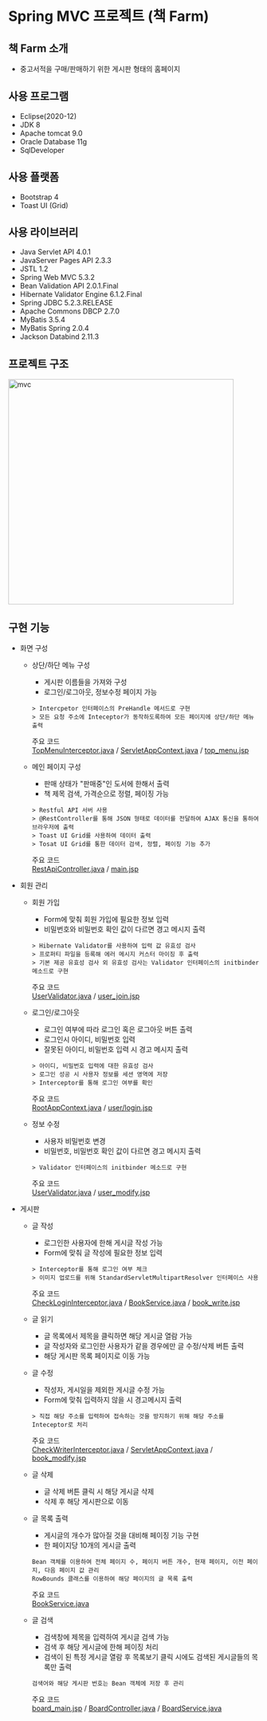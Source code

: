 # Spring MVC 프로젝트 (책 Farm)

## 책 Farm 소개
+ 중고서적을 구매/판매하기 위한 게시판 형태의 홈페이지

   
## 사용 프로그램
+ Eclipse(2020-12)
+ JDK 8
+ Apache tomcat 9.0
+ Oracle Database 11g
+ SqlDeveloper

   
## 사용 플랫폼
+ Bootstrap 4
+ Toast UI (Grid)

   
## 사용 라이브러리
+ Java Servlet API 4.0.1
+ JavaServer Pages API 2.3.3
+ JSTL 1.2
+ Spring Web MVC 5.3.2
+ Bean Validation API 2.0.1.Final
+ Hibernate Validator Engine 6.1.2.Final
+ Spring JDBC 5.2.3.RELEASE
+ Apache Commons DBCP 2.7.0
+ MyBatis 3.5.4
+ MyBatis Spring 2.0.4
+ Jackson Databind 2.11.3

   
## 프로젝트 구조
<img width="452" alt="mvc" src="https://user-images.githubusercontent.com/46749717/106530688-2647b000-6530-11eb-885c-4533ff575d50.PNG">

   
## 구현 기능
+ 화면 구성
  + 상단/하단 메뉴 구성
    + 게시판 이름들을 가져와 구성
    + 로그인/로그아웃, 정보수정 페이지 가능
    ```
    > Intercpetor 인터페이스의 PreHandle 메서드로 구현
    > 모든 요청 주소에 Inteceptor가 동작하도록하여 모든 페이지에 상단/하단 메뉴 출력
    ```
    주요 코드   
    [TopMenuInterceptor.java](https://github.com/hellu13/SpringMVCProject/blob/main/SpringProject/src/com/bookfarm/interceptor/TopMenuInterceptor.java) / [ServletAppContext.java](https://github.com/hellu13/SpringMVCProject/blob/main/SpringProject/src/com/bookfarm/config/ServletAppContext.java) / [top_menu.jsp](https://github.com/hellu13/SpringMVCProject/blob/main/SpringProject/WebContent/WEB-INF/views/include/top_menu.jsp)   
       
  + 메인 페이지 구성
    + 판매 상태가 "판매중"인 도서에 한해서 출력
    + 책 제목 검색, 가격순으로 정렬, 페이징 가능
    ```
    > Restful API 서버 사용
    > @RestController를 통해 JSON 형태로 데이터를 전달하여 AJAX 통신을 통하여 브라우저에 출력
    > Toast UI Grid를 사용하여 데이터 출력
    > Tosat UI Grid를 통한 데이터 검색, 정렬, 페이징 기능 추가
    ```
    주요 코드   
    [RestApiController.java](https://github.com/hellu13/SpringMVCProject/blob/main/SpringProject/src/com/bookfarm/controller/RestApiController.java) / [main.jsp](https://github.com/hellu13/SpringMVCProject/blob/main/SpringProject/WebContent/WEB-INF/views/main.jsp)   
  
     
+ 회원 관리
  + 회원 가입
    + Form에 맞춰 회원 가입에 필요한 정보 입력
    + 비밀번호와 비밀번호 확인 값이 다르면 경고 메시지 출력
    ```
    > Hibernate Validator를 사용하여 입력 값 유효성 검사
    > 프로퍼티 파일을 등록해 에러 메시지 커스터 마이징 후 출력
    > 기본 제공 유효성 검사 외 유효성 검사는 Validator 인터페이스의 initbinder 메소드로 구현
    ```
    주요 코드   
    [UserValidator.java](https://github.com/hellu13/SpringMVCProject/blob/main/SpringProject/src/com/bookfarm/validator/UserValidator.java) / [user_join.jsp](https://github.com/hellu13/SpringMVCProject/blob/main/SpringProject/WebContent/WEB-INF/views/user/join.jsp)      
    
  + 로그인/로그아웃
    + 로그인 여부에 따라 로그인 혹은 로그아웃 버튼 출력
    + 로그인시 아이디, 비밀번호 입력
    + 잘못된 아이디, 비밀번호 입력 시 경고 메시지 출력
    ```
    > 아이디, 비밀번호 입력에 대한 유효성 검사
    > 로그인 성공 시 사용자 정보를 세션 영역에 저장
    > Interceptor를 통해 로그인 여부를 확인
    ```
    주요 코드   
    [RootAppContext.java](https://github.com/hellu13/SpringMVCProject/blob/main/SpringProject/src/com/bookfarm/config/RootAppContext.java) / [user/login.jsp](https://github.com/hellu13/SpringMVCProject/blob/main/SpringProject/WebContent/WEB-INF/views/user/login.jsp)   
    
  + 정보 수정
    + 사용자 비밀번호 변경
    + 비밀번호, 비밀번호 확인 값이 다르면 경고 메시지 출력
    ```
    > Validator 인터페이스의 initbinder 메소드로 구현
    ```
    주요 코드   
    [UserValidator.java](https://github.com/hellu13/SpringMVCProject/blob/main/SpringProject/src/com/bookfarm/validator/UserValidator.java) / [user_modify.jsp](https://github.com/hellu13/SpringMVCProject/blob/main/SpringProject/WebContent/WEB-INF/views/user/modify.jsp)
    
  
     
+ 게시판
  + 글 작성
    + 로그인한 사용자에 한해 게시글 작성 가능
    + Form에 맞춰 글 작성에 필요한 정보 입력
    ```
    > Interceptor를 통해 로그인 여부 체크
    > 이미지 업로드를 위해 StandardServletMultipartResolver 인터페이스 사용
    ```
    주요 코드  
    [CheckLoginInterceptor.java](https://github.com/hellu13/SpringMVCProject/blob/main/SpringProject/src/com/bookfarm/interceptor/CheckLoginInterceptor.java) / [BookService.java](https://github.com/hellu13/SpringMVCProject/blob/main/SpringProject/src/com/bookfarm/service/BookService.java) / [book_write.jsp](https://github.com/hellu13/SpringMVCProject/blob/main/SpringProject/WebContent/WEB-INF/views/book/write.jsp)   
    
    
  + 글 읽기
      + 글 목록에서 제목을 클릭하면 해당 게시글 열람 가능
      + 글 작성자와 로그인한 사용자가 같을 경우에만 글 수정/삭제 버튼 출력
      + 해당 게시판 목록 페이지로 이동 가능   

  + 글 수정
    + 작성자, 게시일을 제외한 게시글 수정 가능
    + Form에 맞춰 입력하지 않을 시 경고메시지 출력
    ```
    > 직접 해당 주소를 입력하여 접속하는 것을 방지하기 위해 해당 주소를 Inteceptor로 처리
    ```
    주요 코드   
    [CheckWriterInterceptor.java](https://github.com/hellu13/SpringMVCProject/blob/main/SpringProject/src/com/bookfarm/interceptor/CheckWriterInterceptor.java) / [ServletAppContext.java](https://github.com/hellu13/SpringMVCProject/blob/main/SpringProject/src/com/bookfarm/config/ServletAppContext.java) / [book_modify.jsp](https://github.com/hellu13/SpringMVCProject/blob/main/SpringProject/WebContent/WEB-INF/views/book/modify.jsp)   
    
  + 글 삭제
    + 글 삭제 버튼 클릭 시 해당 게시글 삭제
    + 삭제 후 해당 게시판으로 이동   
    
  + 글 목록 출력
    + 게시글의 개수가 많아질 것을 대비해 페이징 기능 구현
    + 한 페이지당 10개의 게시글 출력
    ```
    Bean 객체를 이용하여 전체 페이지 수, 페이지 버튼 개수, 현재 페이지, 이전 페이지, 다음 페이지 값 관리
    RowBounds 클래스를 이용하여 해당 페이지의 글 목록 출력
    ```
    주요 코드   
    [BookService.java](https://github.com/hellu13/SpringMVCProject/blob/main/SpringProject/src/com/bookfarm/service/BookService.java)   
    
    
  + 글 검색
      + 검색창에 제목을 입력하여 게시글 검색 가능
      + 검색 후 해당 게시글에 한해 페이징 처리
      + 검색이 된 특정 게시글 열람 후 목록보기 클릭 시에도 검색된 게시글들의 목록만 출력
      ```
      검색어와 해당 게시판 번호는 Bean 객체에 저장 후 관리
      ```   
      주요 코드   
      [board_main.jsp](https://github.com/hellu13/SpringMVCProject/blob/main/SpringProject/WebContent/WEB-INF/views/board/main.jsp) / [BoardController.java](https://github.com/hellu13/SpringMVCProject/blob/main/SpringProject/src/com/bookfarm/controller/BoardController.java) / [BoardService.java](https://github.com/hellu13/SpringMVCProject/blob/main/SpringProject/src/com/bookfarm/service/BoardService.java)   
   
    
    
 
